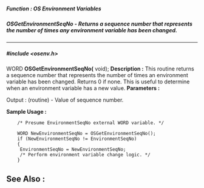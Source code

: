 ##### Function : OS Environment Variables
##### OSGetEnvironmentSeqNo - Returns a sequence number that represents the number of times any environment variable has been changed.
---
##### #include <osenv.h>
WORD **OSGetEnvironmentSeqNo(**
void);
**Description :**
This routine returns a sequence number that represents the number of times an 
environment variable has been changed. Returns 0 if none. This is useful to 
determine when an environment variable has a new value.
**Parameters :**

Output :
(routine)  -  Value of sequence number.


**Sample Usage :**
```
	/* Presume EnvironmentSeqNo external WORD variable. */ 

	WORD NewEnvironmentSeqNo = OSGetEnvironmentSeqNo(); 
	if (NewEnvironmentSeqNo != EnvironmentSeqNo) 
	{ 
	 EnvironmentSeqNo = NewEnvironmentSeqNo; 
	 /* Perform environment variable change logic. */ 
	}
```
**See Also :**
[](D:/md_files/.md)
---
